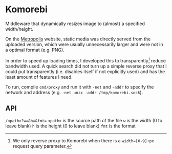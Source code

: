 # Komorebi

Middleware that dynamically resizes image to (almost) a specified width/height.

On the [Metropolis](https://maclyonsden.com) website, static media was directly
served from the uploaded version, which were usually unnecessarily larger and
were not in a optimal format (e.g. PNG).

In order to speed up loading times, I developed this to transparently[^1]
reduce bandwidth used.  A quick search did not turn up a simple reverse proxy
that I could put transparently (i.e. disables itself if not explicitly used)
and has the least amount of features I need.

To run, compile `cmd/proxy` and run it with `-net` and `-addr` to specify the
network and address (e.g. `-net unix -addr /tmp/komorebi.sock`).

## API

`/<path>?w=&h=&fmt=`
`<path>` is the source path of the file
`w` is the width (0 to leave blank)
`h` is the height (0 to leave blank)
`fmt` is the format

[^1]: We only reverse proxy to Komorebi when there is a `width=[0-9]+px`
      request query parameter.

